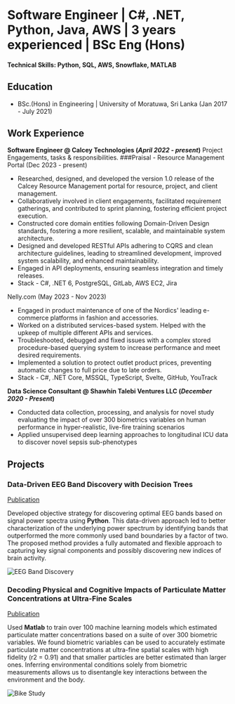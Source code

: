 # Software Engineer | C#, .NET, Python, Java, AWS | 3 years experienced | BSc Eng (Hons)

#### Technical Skills: Python, SQL, AWS, Snowflake, MATLAB

## Education
- BSc.(Hons) in Engineering | University of Moratuwa, Sri Lanka (Jan 2017 - July 2021)

## Work Experience
**Software Engineer @ Calcey Technologies (_April 2022 - present_)**
Project Engagements, tasks & responsibilities.
###Praisal - Resource Management Portal  (Dec 2023 - present)
- Researched, designed, and developed the version 1.0 release of the Calcey Resource Management portal for resource, project, and client management.
- Collaboratively involved in client engagements, facilitated requirement gatherings, and contributed to sprint planning, fostering efficient project execution.
- Constructed core domain entities following Domain-Driven Design standards, fostering a more resilient, scalable, and maintainable system architecture.
- Designed and developed RESTful APIs adhering to CQRS and clean architecture guidelines, leading to streamlined development, improved system scalability, and enhanced maintainability.
- Engaged in API deployments, ensuring seamless integration and timely releases.
- Stack -  C#, .NET 6, PostgreSQL, GitLab, AWS EC2, Jira

Nelly.com (May 2023 - Nov 2023)
- Engaged in product maintenance of one of the Nordics' leading e-commerce platforms in fashion and accessories.
- Worked on a distributed services-based system. Helped with the upkeep of multiple different APIs and services.
- Troubleshooted, debugged and fixed issues with a complex stored procedure-based querying system to increase performance and meet desired requirements.
- Implemented a solution to protect outlet product prices, preventing automatic changes to full price due to late orders.
- Stack -  C#, .NET Core, MSSQL, TypeScript, Svelte, GitHub, YouTrack

**Data Science Consultant @ Shawhin Talebi Ventures LLC (_December 2020 - Present_)**
- Conducted data collection, processing, and analysis for novel study evaluating the impact of over 300 biometrics variables on human performance in hyper-realistic, live-fire training scenarios
- Applied unsupervised deep learning approaches to longitudinal ICU data to discover novel sepsis sub-phenotypes

## Projects
### Data-Driven EEG Band Discovery with Decision Trees
[Publication](https://www.mdpi.com/1424-8220/22/8/3048)

Developed objective strategy for discovering optimal EEG bands based on signal power spectra using **Python**. This data-driven approach led to better characterization of the underlying power spectrum by identifying bands that outperformed the more commonly used band boundaries by a factor of two. The proposed method provides a fully automated and flexible approach to capturing key signal components and possibly discovering new indices of brain activity.

![EEG Band Discovery](/assets/img/eeg_band_discovery.jpeg)

### Decoding Physical and Cognitive Impacts of Particulate Matter Concentrations at Ultra-Fine Scales
[Publication](https://www.mdpi.com/1424-8220/22/11/4240)

Used **Matlab** to train over 100 machine learning models which estimated particulate matter concentrations based on a suite of over 300 biometric variables. We found biometric variables can be used to accurately estimate particulate matter concentrations at ultra-fine spatial scales with high fidelity (r2 = 0.91) and that smaller particles are better estimated than larger ones. Inferring environmental conditions solely from biometric measurements allows us to disentangle key interactions between the environment and the body.

![Bike Study](/assets/img/bike_study.jpeg)
